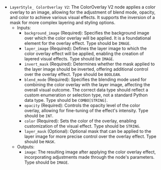 - `LayerStyle_ ColorOverlay V2`: The ColorOverlay V2 node applies a color overlay to an image, allowing for the adjustment of blend mode, opacity, and color to achieve various visual effects. It supports the inversion of a mask for more complex layering and styling options.
    - Inputs:
        - `background_image` (Required): Specifies the background image over which the color overlay will be applied. It is a foundational element for the overlay effect. Type should be `IMAGE`.
        - `layer_image` (Required): Defines the layer image to which the color overlay effect will be applied, enabling the creation of layered visual effects. Type should be `IMAGE`.
        - `invert_mask` (Required): Determines whether the mask applied to the layer image should be inverted, offering additional control over the overlay effect. Type should be `BOOLEAN`.
        - `blend_mode` (Required): Specifies the blending mode used for combining the color overlay with the layer image, affecting the overall visual outcome. The correct data type should reflect a custom enumeration or selection type, not a standard Python data type. Type should be `COMBO[STRING]`.
        - `opacity` (Required): Controls the opacity level of the color overlay, allowing for fine-tuning of the effect's intensity. Type should be `INT`.
        - `color` (Required): Sets the color of the overlay, enabling customization of the visual effect. Type should be `STRING`.
        - `layer_mask` (Optional): Optional mask that can be applied to the layer image for more precise control over the overlay effect. Type should be `MASK`.
    - Outputs:
        - `image`: The resulting image after applying the color overlay effect, incorporating adjustments made through the node's parameters. Type should be `IMAGE`.
